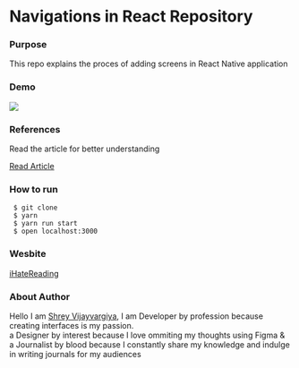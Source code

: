 <h1>Navigations in React Repository</h1>

<h3>Purpose</h3>
<p>This repo explains the proces of adding screens in React Native application</p>

<h3>Demo</h3>
<img src="./demo.gif" />

<h3>References</h3>
<p>Read the article for better understanding</p>

<a href="https://shreyvijayvargiya26.medium.com/4-steps-for-navigations-in-react-native-c0e6304a2d09">Read Article</a>

<h3>How to run</h3>
 
 ```
  $ git clone
  $ yarn
  $ yarn run start
  $ open localhost:3000
 ```

<h3>Wesbite</h3>
<a href="https://www.ihatereading.in">iHateReading</a>

<h3>About Author</h3>
<p>Hello I am <a href="https://shreyvijayvargiya26.medium.com/">Shrey Vijayvargiya</a>, I am Developer by profession because creating interfaces is my passion. 
  <br /> a Designer by interest because I love ommiting my thoughts using Figma & <br />a Journalist by blood because I constantly share my knowledge and indulge in writing journals for my audiences</p>
